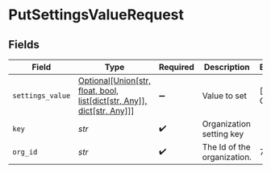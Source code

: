 # PutSettingsValueRequest


## Fields

| Field                                                                                                           | Type                                                                                                            | Required                                                                                                        | Description                                                                                                     | Example                                                                                                         |
| --------------------------------------------------------------------------------------------------------------- | --------------------------------------------------------------------------------------------------------------- | --------------------------------------------------------------------------------------------------------------- | --------------------------------------------------------------------------------------------------------------- | --------------------------------------------------------------------------------------------------------------- |
| `settings_value`                                                                                                | [Optional[Union[str, float, bool, list[dict[str, Any]], dict[str, Any]]]](../../models/shared/settingsvalue.md) | :heavy_minus_sign:                                                                                              | Value to set                                                                                                    | [object Object]                                                                                                 |
| `key`                                                                                                           | *str*                                                                                                           | :heavy_check_mark:                                                                                              | Organization setting key                                                                                        |                                                                                                                 |
| `org_id`                                                                                                        | *str*                                                                                                           | :heavy_check_mark:                                                                                              | The Id of the organization.                                                                                     | 739224                                                                                                          |